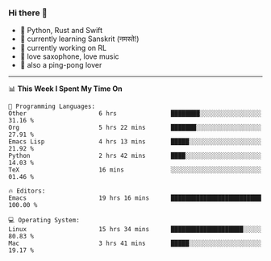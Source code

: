 ### Hi there 👋

- 📙 Python, Rust and Swift
- 🌱 currently learning Sanskrit (नमस्ते!)
- 🔭 currently working on RL
- 🎷 love saxophone, love music
- 🏓 also a ping-pong lover

<!--
**ZiqinGong/ZiqinGong** is a ✨ _special_ ✨ repository because its `README.md` (this file) appears on your GitHub profile.

Here are some ideas to get you started:

- 🔭 I’m currently working on ...
- 🌱 I’m currently learning ...
- 👯 I’m looking to collaborate on ...
- 🤔 I’m looking for help with ...
- 💬 Ask me about ...
- 📫 gongzq0301@sjtu.edu.cn
- 😄 Pronouns: ...
- ⚡ Fun fact: ...
-->

---

<!--START_SECTION:waka-->
📊 **This Week I Spent My Time On** 

```text
💬 Programming Languages: 
Other                    6 hrs               ████████░░░░░░░░░░░░░░░░░   31.16 % 
Org                      5 hrs 22 mins       ███████░░░░░░░░░░░░░░░░░░   27.91 % 
Emacs Lisp               4 hrs 13 mins       █████░░░░░░░░░░░░░░░░░░░░   21.92 % 
Python                   2 hrs 42 mins       ████░░░░░░░░░░░░░░░░░░░░░   14.03 % 
TeX                      16 mins             ░░░░░░░░░░░░░░░░░░░░░░░░░   01.46 % 

🔥 Editors: 
Emacs                    19 hrs 16 mins      █████████████████████████   100.00 % 

💻 Operating System: 
Linux                    15 hrs 34 mins      ████████████████████░░░░░   80.83 % 
Mac                      3 hrs 41 mins       █████░░░░░░░░░░░░░░░░░░░░   19.17 % 
```


<!--END_SECTION:waka-->
